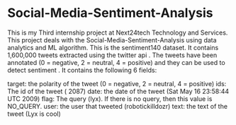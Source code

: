 # Social-Media-Sentiment-Analysis
This is my Third internship project at Next24tech Technology and Services. This project deals with the Social-Media-Sentiment-Analysis using data analytics and ML algorithm.
This is the sentiment140 dataset.
It contains 1,600,000 tweets extracted using the twitter api . The tweets have been annotated (0 = negative, 2 = neutral, 4 = positive) and they can be used to detect sentiment .
It contains the following 6 fields:

target: the polarity of the tweet (0 = negative, 2 = neutral, 4 = positive)
ids: The id of the tweet ( 2087)
date: the date of the tweet (Sat May 16 23:58:44 UTC 2009)
flag: The query (lyx). If there is no query, then this value is NO_QUERY.
user: the user that tweeted (robotickilldozr)
text: the text of the tweet (Lyx is cool)
